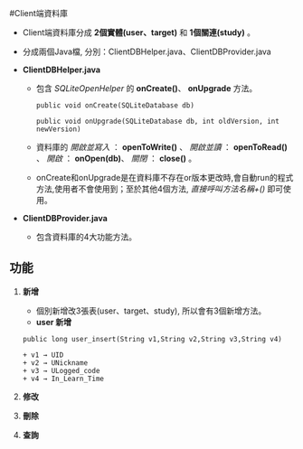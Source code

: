 #Client端資料庫

*   Client端資料庫分成 **2個實體(user、target)** 和 **1個關連(study)** 。
*   分成兩個Java檔, 分別：ClientDBHelper.java、ClientDBProvider.java
*   **ClientDBHelper.java**
    
    + 包含 _SQLiteOpenHelper_ 的 __onCreate()__、 __onUpgrade__ 方法。

        `public void onCreate(SQLiteDatabase db)`

        `public void onUpgrade(SQLiteDatabase db, int oldVersion, int newVersion)`


    + 資料庫的 *開啟並寫入* ： __openToWrite()__ 、 *開啟並讀* ： __openToRead()__ 、
    	      *開啟* ： __onOpen(db)__、  *關閉* ： __close()__ 。
    
    + onCreate和onUpgrade是在資料庫不存在or版本更改時,會自動run的程式方法,使用者不會使用到；至於其他4個方法, _直接呼叫方法名稱+()_ 即可使用。

*   **ClientDBProvider.java**
    
    + 包含資料庫的4大功能方法。
    
## 功能

1.  __新增__
    * 個別新增改3張表(user、target、study), 所以會有3個新增方法。
    * **user 新增**
    
     `public long user_insert(String v1,String v2,String v3,String v4)`
    
        + v1 → UID
        + v2 → UNickname
        + v3 → ULogged_code
        + v4 → In_Learn_Time
 
2.  __修改__

3.  __刪除__

4.  __查詢__
